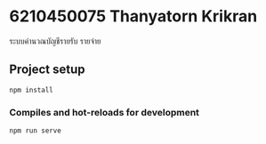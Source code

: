 # 6210450075 Thanyatorn Krikran 
ระบบคำนวณบัญชีรายรับ รายจ่าย

## Project setup
```
npm install
```

### Compiles and hot-reloads for development
```
npm run serve
```
